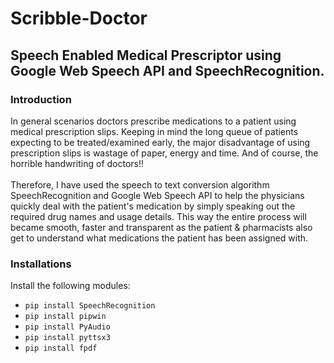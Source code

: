 # Scribble-Doctor
## Speech Enabled Medical Prescriptor using Google Web Speech API and SpeechRecognition.
### Introduction
In general scenarios doctors prescribe medications to a patient using medical prescription slips. Keeping in mind the long queue of patients expecting to be treated/examined early, the major disadvantage of using prescription slips is wastage of paper, energy and time. And of course, the horrible handwriting of doctors!! <br/> <br/> Therefore, I have used the speech to text conversion algorithm SpeechRecognition and Google Web Speech API to help the physicians quickly deal with the patient's medication by simply speaking out the required drug names and usage details. This way the entire process will became smooth, faster and transparent as the patient & pharmacists also get to understand what medications the patient has been assigned with.

### Installations
Install the following modules:
- ```pip install SpeechRecognition```
- ```pip install pipwin```
- ```pip install PyAudio```
- ```pip install pyttsx3```
- ```pip install fpdf```
